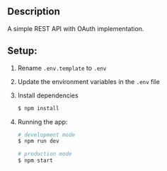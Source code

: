 ## Description

A simple REST API with OAuth implementation.

## Setup:

1. Rename `.env.template` to `.env`
1. Update the environment variables in the `.env` file
1. Install dependencies
   ```bash
   $ npm install
   ```
1. Running the app:

   ```bash
   # development mode
   $ npm run dev

   # production mode
   $ npm start
   ```
